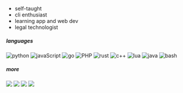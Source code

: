 * self-taught
* cli enthusiast
* learning app and web dev
* legal technologist

##### languages
![python](https://img.shields.io/badge/-python-000?&logo=Python&logoColor=f5f5f5)
![javaScript](https://img.shields.io/badge/-javascript-000?&logo=JavaScript&logoColor=f5f5f5)
![go](https://img.shields.io/badge/-go-000?&logo=go&logoColor=f5f5f5)
![PHP](https://img.shields.io/badge/-PHP-000?&logo=php&logoColor=f5f5f5)
![rust](https://img.shields.io/badge/-rust-000?&logo=rust&logoColor=f5f5f5)
![c++](https://img.shields.io/badge/-C++-000?&logo=cplusplus&logoColor=f5f5f5)
![lua](https://img.shields.io/badge/-lua-000?&logo=Lua&logoColor=f5f5f5)
![java](https://img.shields.io/badge/-java-000?&logo=buymeacoffee&logoColor=f5f5f5)
![bash](https://img.shields.io/badge/-bash-000?&logo=gnubash&logoColor=f5f5f5)

##### more
[![](https://img.shields.io/badge/-linkedIn-000?&logo=linkedin&logoColor=f5f5f5)](https://www.linkedin.com/in/gabriel-zmong/)
[![](https://img.shields.io/badge/-gmail-000?&logo=gmail&logoColor=f5f5f5)](mailto:gabrielzmong@gmail.com?subject=general%20enquiry)
[![](https://img.shields.io/badge/-resume-000?&logo=gitbook&logoColor=f5f5f5)](resume/gong-resume.pdf)
[![](https://img.shields.io/badge/-wordpress-000?&logo=wordpress&logoColor=f5f5f5)](https://gongzm.wordpress.com/)
